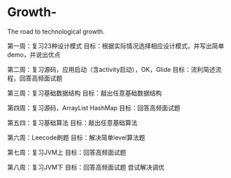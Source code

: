 # Growth-
The road to technological growth.

第一周：复习23种设计模式				目标：根据实际情况选择相应设计模式，并写出简单demo，并说出优点

第二周：复习源码，应用启动（含activity启动），OK，Glide	目标：流利简述流程，回答高频面试题

第三周：复习基础数据结构				目标：敲出任意基础数据结构

第四周：复习源码，ArrayList HashMap			目标：回答高频面试题

第五四：复习基础算法				目标：敲出任意基础算法

第六周：Leecode刷题					目标：解决简单level算法题

第七周：复习JVM上					目标：回答高频面试题

第八周：复习JVM下					目标：回答高频面试题 尝试解决调优
